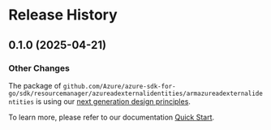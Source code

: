 # Release History

## 0.1.0 (2025-04-21)
### Other Changes

The package of `github.com/Azure/azure-sdk-for-go/sdk/resourcemanager/azureadexternalidentities/armazureadexternalidentities` is using our [next generation design principles](https://azure.github.io/azure-sdk/general_introduction.html).

To learn more, please refer to our documentation [Quick Start](https://aka.ms/azsdk/go/mgmt).